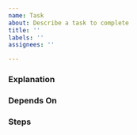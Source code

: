 ```yaml
---
name: Task
about: Describe a task to complete
title: ''
labels: ''
assignees: ''

---
```


### Explanation

### Depends On

### Steps
